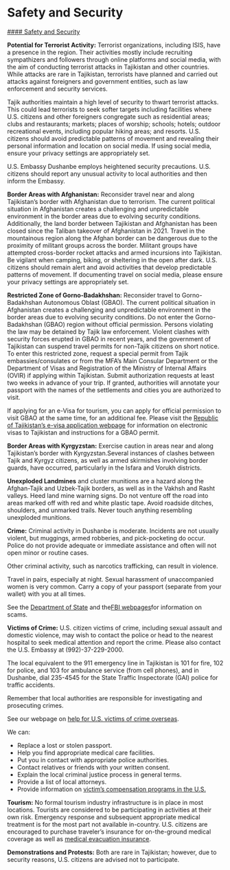 # Safety and Security

[#### Safety and Security](javascript:void(0); "Safety and Security")

**Potential for Terrorist Activity:** Terrorist organizations, including ISIS, have a presence in the region. Their activities mostly include recruiting sympathizers and followers through online platforms and social media, with the aim of conducting terrorist attacks in Tajikistan and other countries. While attacks are rare in Tajikistan, terrorists have planned and carried out attacks against foreigners and government entities, such as law enforcement and security services.

Tajik authorities maintain a high level of security to thwart terrorist attacks. This could lead terrorists to seek softer targets including facilities where U.S. citizens and other foreigners congregate such as residential areas; clubs and restaurants; markets; places of worship; schools; hotels; outdoor recreational events, including popular hiking areas; and resorts. U.S. citizens should avoid predictable patterns of movement and revealing their personal information and location on social media. If using social media, ensure your privacy settings are appropriately set.

U.S. Embassy Dushanbe employs heightened security precautions. U.S. citizens should report any unusual activity to local authorities and then inform the Embassy.

**Border Areas with Afghanistan:** Reconsider travel near and along Tajikistan’s border with Afghanistan due to terrorism. The current political situation in Afghanistan creates a challenging and unpredictable environment in the border areas due to evolving security conditions. Additionally, the land border between Tajikistan and Afghanistan has been closed since the Taliban takeover of Afghanistan in 2021. Travel in the mountainous region along the Afghan border can be dangerous due to the proximity of militant groups across the border. Militant groups have attempted cross-border rocket attacks and armed incursions into Tajikistan. Be vigilant when camping, biking, or sheltering in the open after dark. U.S. citizens should remain alert and avoid activities that develop predictable patterns of movement. If documenting travel on social media, please ensure your privacy settings are appropriately set.

**Restricted Zone of Gorno-Badakhshan:** Reconsider travel to Gorno-Badakhshan Autonomous Oblast (GBAO). The current political situation in Afghanistan creates a challenging and unpredictable environment in the border areas due to evolving security conditions. Do not enter the Gorno-Badakhshan (GBAO) region without official permission. Persons violating the law may be detained by Tajik law enforcement. Violent clashes with security forces erupted in GBAO in recent years, and the government of Tajikistan can suspend travel permits for non-Tajik citizens on short notice. To enter this restricted zone, request a special permit from Tajik embassies/consulates or from the MFA’s Main Consular Department or the Department of Visas and Registration of the Ministry of Internal Affairs (OVIR) if applying within Tajikistan. Submit authorization requests at least two weeks in advance of your trip. If granted, authorities will annotate your passport with the names of the settlements and cities you are authorized to visit.

If applying for an e-Visa for tourism, you can apply for official permission to visit GBAO at the same time, for an additional fee. Please visit the [Republic of Tajikistan’s e-visa application webpage](https://www.evisa.tj/index.evisa.html) for information on electronic visas to Tajikistan and instructions for a GBAO permit.

**Border Areas with Kyrgyzstan:** Exercise caution in areas near and along Tajikistan’s border with Kyrgyzstan.Several instances of clashes between Tajik and Kyrgyz citizens, as well as armed skirmishes involving border guards, have occurred, particularly in the Isfara and Vorukh districts.

**Unexploded Landmines** and cluster munitions are a hazard along the Afghan-Tajik and Uzbek-Tajik borders, as well as in the Vakhsh and Rasht valleys. Heed land mine warning signs. Do not venture off the road into areas marked off with red and white plastic tape. Avoid roadside ditches, shoulders, and unmarked trails. Never touch anything resembling unexploded munitions.

**Crime:** Criminal activity in Dushanbe is moderate. Incidents are not usually violent, but muggings, armed robberies, and pick-pocketing do occur. Police do not provide adequate or immediate assistance and often will not open minor or routine cases.

Other criminal activity, such as narcotics trafficking, can result in violence.

Travel in pairs, especially at night. Sexual harassment of unaccompanied women is very common. Carry a copy of your passport (separate from your wallet) with you at all times.

See the [Department of State](https://travel.state.gov/content/travel/en/international-travel/emergencies/international-financial-scams.html) and the[FBI webpages](https://www.fbi.gov/how-we-can-help-you/scams-and-safety/common-frauds-and-scams)for information on scams.

**Victims of Crime:** U.S. citizen victims of crime, including sexual assault and domestic violence, may wish to contact the police or head to the nearest hospital to seek medical attention and report the crime. Please also contact the U.S. Embassy at (992)-37-229-2000.

The local equivalent to the 911 emergency line in Tajikistan is 101 for fire, 102 for police, and 103 for ambulance service (from cell phones), and in Dushanbe, dial 235-4545 for the State Traffic Inspectorate (GAI) police for traffic accidents.

Remember that local authorities are responsible for investigating and prosecuting crimes.

See our webpage on [help for U.S. victims of crime overseas](https://travel.state.gov/content/travel/en/international-travel/emergencies/crime.html).

We can:

* Replace a lost or stolen passport.
* Help you find appropriate medical care facilities.
* Put you in contact with appropriate police authorities.
* Contact relatives or friends with your written consent.
* Explain the local criminal justice process in general terms.
* Provide a list of local attorneys.
* Provide information on [victim’s compensation programs in the U.S.](https://travel.state.gov/content/travel/en/international-travel/emergencies/crime.html)

**Tourism:** No formal tourism industry infrastructure is in place in most locations. Tourists are considered to be participating in activities at their own risk. Emergency response and subsequent appropriate medical treatment is for the most part not available in-country. U.S. citizens are encouraged to purchase traveler’s insurance for on-the-ground medical coverage as well as [medical evacuation insurance](https://travel.state.gov/content/travel/en/international-travel/before-you-go/your-health-abroad/Insurance_Coverage_Overseas.html).

**Demonstrations and Protests:** Both are rare in Tajikistan; however, due to security reasons, U.S. citizens are advised not to participate.